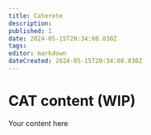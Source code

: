 ```yaml
---
title: Caterete
description: 
published: 1
date: 2024-05-15T20:34:08.830Z
tags: 
editor: markdown
dateCreated: 2024-05-15T20:34:08.830Z
---
```


# CAT content (WIP)
Your content here